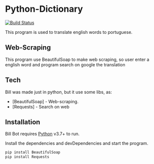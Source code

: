 # Python-Dictionary

[![Build Status](https://travis-ci.org/joemccann/dillinger.svg?branch=master)](https://travis-ci.org/joemccann/dillinger)

This program is used to translate english words to portuguese.

## Web-Scraping

This program use BeautifulSoap to make web scraping, so user enter a english word and program search on google the translation


## Tech

Bill was made just in python, but it use some libs, as:

- [BeautifulSoap] - Web-scraping.
- [Requests] - Search on web


## Installation

Bill Bot requires [Python](https://www.python.org/) v3.7+ to run.

Install the dependencies and devDependencies and start the program.

```sh
pip install BeautifulSoap
pip install Requests
```

   [git-repo-url]: <https://github.com/JoaoAssalim/Bill_Bot.git>
   [Python]: <https://www.python.org/>
